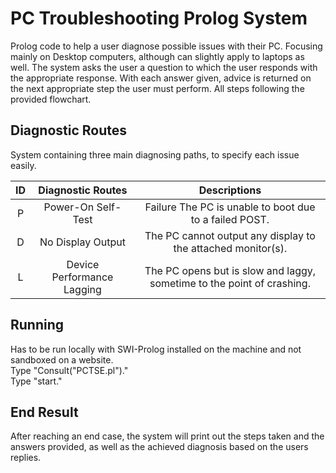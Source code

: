 # PC Troubleshooting Prolog System
Prolog code to help a user diagnose possible issues with their PC. Focusing mainly on Desktop computers, although can slightly apply to laptops as well. 
The system asks the user a question to which the user responds with the appropriate response. With each answer given, advice is returned on the next appropriate step the user must perform. All steps following the provided flowchart.

## Diagnostic Routes
System containing three main diagnosing paths, to specify each issue easily.

|ID | Diagnostic Routes | Descriptions |
| :-----: | :---: | :---: |
|P	| Power-On Self-Test | Failure	The PC is unable to boot due to a failed POST. |
|D	| No Display Output	 | The PC cannot output any display to the attached monitor(s). |
|L	| Device Performance Lagging | The PC opens but is slow and laggy, sometime to the point of crashing. |

## Running
Has to be run locally with SWI-Prolog installed on the machine and not sandboxed on a website.  
Type "Consult("PCTSE.pl")."  
Type "start."  

## End Result
After reaching an end case, the system will print out the steps taken and the answers provided, as well as the achieved diagnosis based on the users replies.
